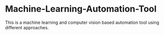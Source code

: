 # Machine-Learning-Automation-Tool
This is a machine learning and computer vision based automation tool using different approaches.
